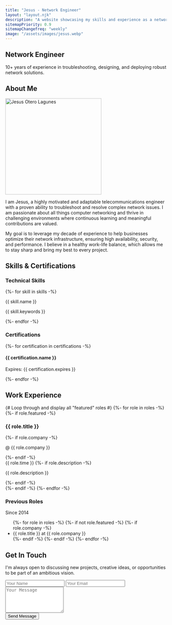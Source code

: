 ```yaml
---
title: "Jesus - Network Engineer"
layout: "layout.njk"
description: "A website showcasing my skills and experience as a network engineer"
sitemapPriority: 0.9
sitemapChangefreq: "weekly"
image: "/assets/images/jesus.webp"
---
```

<!-- Hero Section -->
<section id="hero" class="text-center py-20">
    <h1 class="text-4xl md:text-6xl font-bold text-white mb-4">Network Engineer</h1>
    <p id="typewriter" style="font-family: 'Red Hat Mono', monospace;" class="text-lg md:text-2xl text-blue-400 font-medium mb-8 h-8"></p>
    <p class="text-lg md:text-xl text-gray-400 max-w-3xl mx-auto mb-8">10+ years of experience in troubleshooting, designing, and deploying robust network solutions.</p>
</section>
<!-- About Me Section -->
<section id="about" class="py-16">
    <h2 class="text-3xl font-bold text-center section-title">About Me</h2>
    <div class="flex flex-col md:flex-row items-center gap-12">
        <div class="md:w-1/3 text-center">
            <img src="{{ image }}" width="300" height="300" alt="Jesus Otero Lagunes" class="rounded-full mx-auto shadow-2xl border-4 border-gray-700" fetchpriority=high>
        </div>
        <div class="md:w-2/3">
            <p class="text-lg text-gray-400 mb-4">
                I am Jesus, a highly motivated and adaptable telecommunications engineer with a proven ability to troubleshoot and resolve complex network issues. I am passionate about all things computer networking and thrive in challenging environments where continuous learning and meaningful contributions are valued.
            </p>
            <p class="text-lg text-gray-400">
                My goal is to leverage my decade of experience to help businesses optimize their network infrastructure, ensuring high availability, security, and performance. I believe in a healthy work-life balance, which allows me to stay sharp and bring my best to every project.
            </p>
        </div>
    </div>
</section>

<!-- Services Section -->
<!--
<section id="services" class="py-16">
    <h2 class="text-3xl font-bold text-center section-title">Consultation Services</h2>
    <div class="grid md:grid-cols-2 lg:grid-cols-3 gap-8">
        {%- for service in services -%}
        <div class="card">
            <div class="flex md:flex-row items-center mb-2">
                <i class="fas {{ service.icon }} icon"></i>
                <h3 class="text-xl font-bold text-white">{{ service.name }}</h3>
            </div>
            <p class="text-gray-400">{{ service.description }}</p>
        </div>
        {%- endfor -%}
    </div>
</section>
-->

<!-- Skills & Certifications Section -->
<section id="skills" class="py-16">
    <h2 class="text-3xl font-bold text-center section-title">Skills & Certifications</h2>
    <div class="grid md:grid-cols-2 gap-12">
        <!-- Skills -->
        <div>
            <h3 class="text-2xl font-bold mb-6 text-center text-white">Technical Skills</h3>
            <div class="card">
                {%- for skill in skills -%}
                <p class="text-lg font-semibold mb-1 text-blue-400">{{ skill.name }}</p>
                <p class="text-gray-400 mb-5">{{ skill.keywords }}</p>
                {%- endfor -%}
            </div>
        </div>
        <!-- Certifications -->
        <div>
            <h3 class="text-2xl font-bold mb-6 text-center text-white">Certifications</h3>
            <div class="card space-y-4">
                {%- for certification in certifications -%}
                <div class="flex items-center">
                    <i class="fas fa-certificate icon text-yellow-400"></i>
                    <div>
                        <h4 class="font-bold text-white">{{ certification.name }}</h4>
                        <p class="text-gray-400">Expires: {{ certification.expires }}</p>
                    </div>
                </div>
                {%- endfor -%}
            </div>
        </div>
    </div>
</section>
<!-- Work Experience Section -->
<section id="experience" class="py-16">
    <h2 class="text-3xl font-bold text-center section-title">Work Experience</h2>
    <div class="relative border-l-2 border-gray-700 ml-6">
        {# Loop through and display all "featured" roles #}
        {%- for role in roles -%}
        {%- if role.featured -%}
        <div class="mb-10 mx-6">
            <span class="absolute flex items-center justify-center w-6 h-6 bg-blue-500 rounded-full -left-3 ring-8 ring-gray-900">
            <i class="fas fa-briefcase text-white text-xs"></i>
            </span>
            <div class="card">
                <div class="flex flex-col md:flex-row md:items-baseline md:gap-x-2 mb-2">
                    <h3 class="text-lg font-semibold text-white">
                        {{ role.title }}
                    </h3>
                    {%- if role.company -%}
                    <p class="text-lg font-medium text-blue-400">
                        <span class="hidden md:inline text-gray-400">@ </span>{{ role.company }}
                    </p>
                    {%- endif -%}
                </div>
                <time class="block mb-2 text-sm text-gray-200">{{ role.time }}</time>
                {%- if role.description -%}
                <p class="mb-4 text-base font-normal text-gray-400">{{ role.description }}</p>
                {%- endif -%}
            </div>
        </div>
        {%- endif -%}
        {%- endfor -%}
        <div class="mx-6">
            <span class="absolute flex items-center justify-center w-6 h-6 bg-blue-500 rounded-full -left-3 ring-8 ring-gray-900">
            <i class="fas fa-briefcase text-white text-xs"></i>
            </span>
            <div class="card">
                <h3 class="text-lg font-semibold text-white mb-2">Previous Roles</h3>
                <time class="block mb-2 text-sm font-normal leading-none text-gray-200 mb-2">Since 2014</time>
                <ul class="list-disc list-inside text-gray-400">
                    {%- for role in roles -%}
                    {%- if not role.featured -%}
                    {%- if role.company -%}
                    <li>
                        {{ role.title }} at <span class="text-blue-400 text-md font-medium">{{ role.company }}</span>
                    </li>
                    {%- endif -%}
                    {%- endif -%}
                    {%- endfor -%}
                </ul>
            </div>
        </div>
    </div>
</section>
<!-- Contact Section -->
<section id="contact" class="py-16">
    <div class="glass-card max-w-3xl mx-auto p-8 md:p-12 rounded-lg">
        <h2 class="text-3xl font-bold text-center section-title">Get In Touch</h2>
        <p class="text-center text-gray-400 mb-8">I'm always open to discussing new projects, creative ideas, or opportunities to be part of an ambitious vision.</p>
        <form action="https://formspree.io/f/mnnzgdak" method="POST">
            <div class="grid grid-cols-1 md:grid-cols-2 gap-6 mb-6">
                <input type="text" name="name" placeholder="Your Name" required class="w-full p-3 rounded bg-gray-900 border border-gray-600 focus:outline-none focus:ring-2 focus:ring-blue-500">
                <input type="email" name="email" placeholder="Your Email" required class="w-full p-3 rounded bg-gray-900 border border-gray-600 focus:outline-none focus:ring-2 focus:ring-blue-500">
            </div>
            <textarea name="message" placeholder="Your Message" rows="5" required class="w-full p-3 rounded bg-gray-900 border border-gray-600 focus:outline-none focus:ring-2 focus:ring-blue-500 mb-6"></textarea>
            <div class="text-center">
                <button type="submit" class="btn">Send Message</button>
            </div>
        </form>
    </div>
</section>
